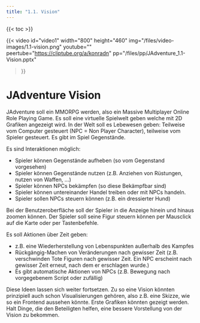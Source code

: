 ```yaml
---
title: "1.1. Vision"
---
```


{{< toc >}}

{{< video 
	id="video1" width="800" height="460" 
	img="/files/video-images/1.1-vision.png"
	youtube=""
	peertube="https://cliptube.org/a/konradn"
	pp="/files/pp/JAdventure_1.1-Vision.pptx"
>}}

# JAdventure Vision

JAdventure soll ein MMORPG werden, also ein Massive Multiplayer Online Role Playing Game.
Es soll eine virtuelle Spielwelt geben welche mit 2D Grafiken angezeigt wird.
In der Welt soll es Lebewesen geben: Teilweise vom Computer gesteuert (NPC = Non Player Character), teilweise vom Spieler gesteuert.
Es gibt im Spiel Gegenstände.

Es sind Interaktionen möglich:
- Spieler können Gegenstände aufheben (so vom Gegenstand vorgesehen)
- Spieler können Gegenstände nutzen (z.B. Anziehen von Rüstungen, nutzen von Waffen, ...)
- Spieler können NPCs bekämpfen (so diese Bekämpfbar sind)
- Spieler können untereinander Handel treiben oder mit NPCs handeln.
- Spieler sollen NPCs steuern können (z.B. ein dressierter Hund)

Bei der Benutzeroberfläche soll der Spieler in die Anzeige hinein und hinaus zoomen können.
Der Spieler soll seine Figur steuern können per Mausclick auf die Karte oder per Tastenbefehle.

Es soll Aktionen über Zeit geben:
- z.B. eine Wiederherstellung von Lebenspunkten außerhalb des Kampfes
- Rückgängig-Machen von Veränderungen nach gewisser Zeit (z.B. verschwinden Tote Figuren nach gewisser Zeit. Ein NPC erscheint nach gewisser Zeit erneut, nach dem er erschlagen wurde.)
- Es gibt automatische Aktionen von NPCs (z.B. Bewegung nach vorgegebenem Script oder zufällig)

Diese Ideen lassen sich weiter fortsetzen. Zu so eine Vision könnten prinzipiell auch schon Visualisierungen gehören, also z.B. eine Skizze, wie so ein Frontend aussehen könnte. Erste Grafiken könnten gezeigt werden. Halt Dinge, die den Beteiligten helfen, eine bessere Vorstellung von der Vision zu bekommen.
